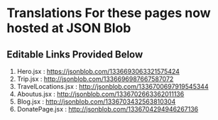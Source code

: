 # Translations For these pages now hosted at JSON Blob
## Editable Links Provided Below
1. Hero.jsx : https://jsonblob.com/1336693063321575424
2. Trip.jsx : http://jsonblob.com/1336696987667587072
3. TravelLocations.jsx : http://jsonblob.com/1336700697919545344
4. Aboutus.jsx : http://jsonblob.com/1336702663362011136
5. Blog.jsx : http://jsonblob.com/1336703432563810304
6. DonatePage.jsx : http://jsonblob.com/1336704294946267136
